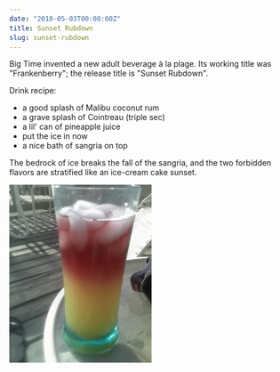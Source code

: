 ```yaml
---
date: "2010-05-03T00:00:00Z"
title: Sunset Rubdown
slug: sunset-rubdown
---
```


Big Time invented a new adult beverage à la plage. Its working title was "Frankenberry"; the release title is "Sunset Rubdown".

Drink recipe:

- a good splash of Malibu coconut rum
- a grave splash of Cointreau (triple sec)
- a lil' can of pineapple juice
- put the ice in now
- a nice bath of sangria on top

The bedrock of ice breaks the fall of the sangria, and the two forbidden flavors are stratified like an ice-cream cake sunset.

![](/img/sunset_rubdown.jpg)
